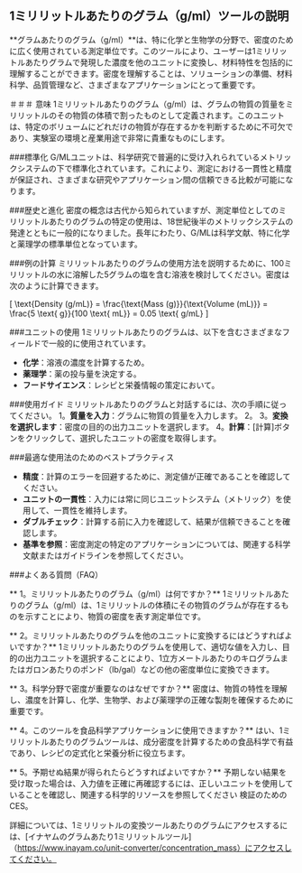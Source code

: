 ## 1ミリリットルあたりのグラム（g/ml）ツールの説明

**グラムあたりのグラム（g/ml）**は、特に化学と生物学の分野で、密度のために広く使用されている測定単位です。このツールにより、ユーザーは1ミリリットルあたりグラムで発現した濃度を他のユニットに変換し、材料特性を包括的に理解することができます。密度を理解することは、ソリューションの準備、材料科学、品質管理など、さまざまなアプリケーションにとって重要です。

＃＃＃ 意味
1ミリリットルあたりのグラム（g/ml）は、グラムの物質の質量をミリリットルのその物質の体積で割ったものとして定義されます。このユニットは、特定のボリュームにどれだけの物質が存在するかを判断するために不可欠であり、実験室の環境と産業用途で非常に貴重なものにします。

###標準化
G/MLユニットは、科学研究で普遍的に受け入れられているメトリックシステムの下で標準化されています。これにより、測定における一貫性と精度が保証され、さまざまな研究やアプリケーション間の信頼できる比較が可能になります。

###歴史と進化
密度の概念は古代から知られていますが、測定単位としてのミリリットルあたりのグラムの特定の使用は、18世紀後半のメトリックシステムの発達とともに一般的になりました。長年にわたり、G/MLは科学文献、特に化学と薬理学の標準単位となっています。

###例の計算
ミリリットルあたりのグラムの使用方法を説明するために、100ミリリットルの水に溶解した5グラムの塩を含む溶液を検討してください。密度は次のように計算できます。

\[ \text{Density (g/mL)} = \frac{\text{Mass (g)}}{\text{Volume (mL)}} = \frac{5 \text{ g}}{100 \text{ mL}} = 0.05 \text{ g/mL} \]

###ユニットの使用
1ミリリットルあたりのグラムは、以下を含むさまざまなフィールドで一般的に使用されています。
-  **化学**：溶液の濃度を計算するため。
-  **薬理学**：薬の投与量を決定する。
-  **フードサイエンス**：レシピと栄養情報の策定において。

###使用ガイド
ミリリットルあたりのグラムと対話するには、次の手順に従ってください。
1。**質量を入力**：グラムに物質の質量を入力します。
2。
3。**変換を選択します**：密度の目的の出力ユニットを選択します。
4。**計算**：[計算]ボタンをクリックして、選択したユニットの密度を取得します。

###最適な使用法のためのベストプラクティス
-  **精度**：計算のエラーを回避するために、測定値が正確であることを確認してください。
-  **ユニットの一貫性**：入力には常に同じユニットシステム（メトリック）を使用して、一貫性を維持します。
-  **ダブルチェック**：計算する前に入力を確認して、結果が信頼できることを確認します。
-  **基準を参照**：密度測定の特定のアプリケーションについては、関連する科学文献またはガイドラインを参照してください。

###よくある質問（FAQ）

** 1。ミリリットルあたりのグラム（g/ml）は何ですか？**
1ミリリットルあたりのグラム（g/ml）は、1ミリリットルの体積にその物質のグラムが存在するものを示すことにより、物質の密度を表す測定単位です。

** 2。ミリリットルあたりのグラムを他のユニットに変換するにはどうすればよいですか？**
1ミリリットルあたりのグラムを使用して、適切な値を入力し、目的の出力ユニットを選択することにより、1立方メートルあたりのキログラムまたはガロンあたりのポンド（lb/gal）などの他の密度単位に変換できます。

** 3。科学分野で密度が重要なのはなぜですか？**
密度は、物質の特性を理解し、濃度を計算し、化学、生物学、および薬理学の正確な製剤を確保するために重要です。

** 4。このツールを食品科学アプリケーションに使用できますか？**
はい、1ミリリットルあたりのグラムツールは、成分密度を計算するための食品科学で有益であり、レシピの定式化と栄養分析に役立ちます。

** 5。予期せぬ結果が得られたらどうすればよいですか？**
予期しない結果を受け取った場合は、入力値を正確に再確認するには、正しいユニットを使用していることを確認し、関連する科学的リソースを参照してください 検証のためのCES。

詳細については、1ミリリットルの変換ツールあたりのグラムにアクセスするには、[イナヤムのグラムあたり1ミリリットルツール]（https://www.inayam.co/unit-converter/concentration_mass）にアクセスしてください。